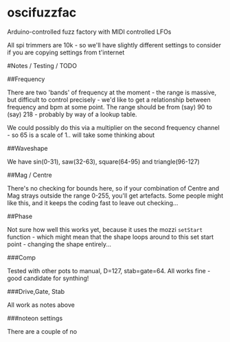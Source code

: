 # oscifuzzfac
Arduino-controlled fuzz factory with MIDI controlled LFOs


All spi trimmers are 10k - so we'll have slightly different settings to consider if you are copying settings from t'internet


#Notes / Testing / TODO

##Frequency

There are two 'bands' of frequency at the moment - the range is massive, but difficult to control precisely - we'd like to get a relationship between frequency and bpm at some point. The range should be from (say) 90 to (say) 218 - probably by way of a lookup table. 

We could possibly do this via a multiplier on the second frequency channel - so 65 is a scale of 1.. will take some thinking about

##Waveshape

We have sin(0-31), saw(32-63), square(64-95) and triangle(96-127)


##Mag / Centre

There's no checking for bounds here, so if your combination of Centre and Mag strays outside the range 0-255, you'll get artefacts. Some people might like this, and it keeps the coding fast to leave out checking...

##Phase

Not sure how well this works yet, because it uses the mozzi `setStart` function - which might mean that the shape loops around to this set start point - changing the shape entirely...

###Comp

Tested with other pots to manual,  D=127, stab=gate=64. All works fine - good candidate for synthing!

###Drive,Gate, Stab

All work as notes above


###noteon settings

There are a couple of no
